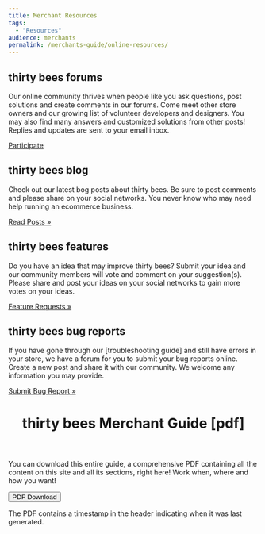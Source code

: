 ```yaml
---
title: Merchant Resources
tags:
  - "Resources"
audience: merchants
permalink: /merchants-guide/online-resources/
---
```

<div class="container-fluid">
	<div class="row">
		<div class="col-md-12">
			<div class="jumbotron">
				<h2>
					thirty bees forums
				</h2>
				<p>
					Our online community thrives when people like you ask questions, post solutions and create comments in our forums. Come meet other store owners and our growing list of volunteer developers and designers. You may also find many answers and customized solutions from other posts!  Replies and updates are sent to your email inbox.
				</p>
				<p>
					<a class="btn btn-primary btn-large" href="https://forum.thirtybees.com/">Participate</a>
				</p>
			</div>
		</div>
	</div>
	<div class="row">
		<div class="col-md-4">
			<h2>
				thirty bees blog
			</h2>
			<p>
				Check out our latest bog posts about thirty bees. Be sure to post comments and please share on your social networks. You never know who may need help running an ecommerce business.
			</p>
			<p>
				<a class="btn" href="https://thirtybees.com/blog/">Read Posts »</a>
			</p>
		</div>
		<div class="col-md-4">
			<h2>
				thirty bees features
			</h2>
			<p>
				Do you have an idea that may improve thirty bees? Submit your idea and our community members will vote and comment on your suggestion(s). Please share and post your ideas on your social networks to gain more votes on your ideas.
			</p>
			<p>
				<a class="btn" href="https://thirtybees.com/feature-request/">Feature Requests »</a>
			</p>
		</div>
		<div class="col-md-4">
			<h2>
				thirty bees bug reports
			</h2>
			<p>
				If you have gone through our [troubleshooting guide] and still have errors in your store, we have a forum for you to submit your bug reports online. Create a new post and share it with our community. We welcome any information you may provide.
			</p>
			<p>
				<a class="btn" href="https://forum.thirtybees.com/category/10/bug-reports">Submit Bug Report »</a>
			</p>
		</div>
	</div>
</div>

<header class="panel panel-default>
<div class="panel-heading>
<h1 class="panel-title">
thirty bees Merchant Guide [pdf]
</h2>
</header>
</div>
<div class="panel-body">
You can download this entire guide, a comprehensive PDF containing all the content on this site and all its sections, right here!  Work when, where and how you want!

<a rel="help bookmark" target="_blank" class="noCrossRef" href="{{base}}/thirtybees/pdf/thirtybees_devdocs.pdf"><button type="button" class="btn btn-default" class="pull-right" aria-label="Left Align"><span class="glyphicon glyphicon-download-alt" aria-hidden="true"></span> PDF Download</button></a>
</div>
<footer class="panel-footer">
The PDF contains a timestamp in the header indicating when it was last generated.
</footer>